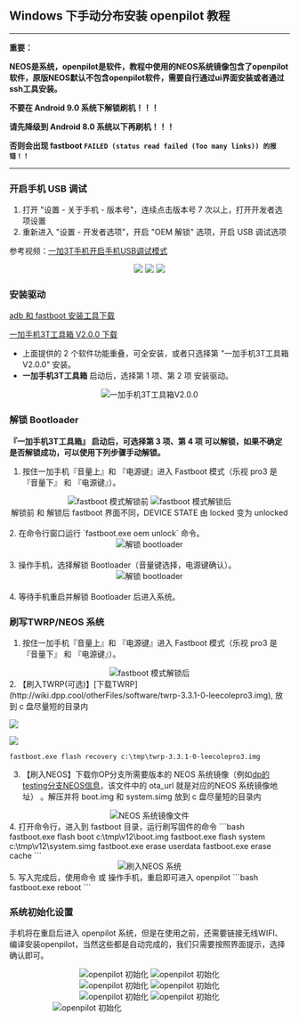 ## Windows 下手动分布安装 openpilot 教程

-------
**重要：**

**NEOS是系统，openpilot是软件，教程中使用的NEOS系统镜像包含了openpilot软件，原版NEOS默认不包含openpilot软件，需要自行通过ui界面安装或者通过ssh工具安装。**

**不要在 Android 9.0 系统下解锁刷机！！！**

**请先降级到 Android 8.0 系统以下再刷机！！！**

**否则会出现 fastboot `FAILED (status read failed (Too many links)) 的报错！！`**

-------

### 开启手机 USB 调试

1. 打开 "设置 - 关于手机 - 版本号"，连续点击版本号 7 次以上，打开开发者选项设置
2. 重新进入 "设置 - 开发者选项"，开启 "OEM 解锁" 选项，开启 USB 调试选项  

参考视频：[一加3T手机开启手机USB调试模式](https://www.bilibili.com/video/av76104673/)

<center>
<img src="../files/enable_usb_debug_1.png" class="max-h-300" />
<img src="../files/enable_usb_debug_2.png" class="max-h-300" />
<img src="../files/enable_usb_debug_3.png" class="max-h-300" />
</center>

### 安装驱动

[adb 和 fastboot 安装工具下载](http://d.sdut.me/adb/)

[一加手机3T工具箱 V2.0.0 下载](http://d.sdut.me/%E4%B8%80%E5%8A%A0%E6%89%8B%E6%9C%BA3T%E5%B7%A5%E5%85%B7%E7%AE%B1V2.0.0/)
- 上面提供的 2 个软件功能重叠，可全安装，或者只选择第 "一加手机3T工具箱V2.0.0" 安装。
- **一加手机3T工具箱** 启动后，选择第 1 项、第 2 项 安装驱动。

<center>
<img src="../files/oneplus_tools.png" alt="一加手机3T工具箱V2.0.0" class="max-h-500" />
</center>


### 解锁 Bootloader

**『一加手机3T工具箱』 启动后，可选择第 3 项、第 4 项 可以解锁，如果不确定是否解锁成功，可以使用下列步骤手动解锁。**


1. 按住一加手机『音量上』和 『电源键』进入 Fastboot 模式（乐视 pro3 是 『音量下』 和 『电源键』）。
<center>
<img src="../files/fastboot_mode_lock.jpg" alt="fastboot 模式解锁前" class="max-h-400" />
<img src="../files/fastboot_mode_unlock.jpg" alt="fastboot 模式解锁后" class="max-h-400" />
</center>
<center>解锁前 和 解锁后 fastboot 界面不同，DEVICE STATE 由 locked 变为 unlocked</center>
<br/>
2. 在命令行窗口运行 `fastboot.exe oem unlock` 命令。
<center>
<img src="../files/fastboot_oem_unlock.png" alt="解锁 bootloader" class="max-h-200" />
</center>
<br/>
3. 操作手机，选择解锁 Bootloader（音量键选择，电源键确认）。
<center>
<img src="../files/bootloader_unlock_select.jpg" alt="解锁 bootloader" class="max-h-300">
</center>
<br/>
4. 等待手机重启并解锁 Bootloader 后进入系统。


### 刷写TWRP/NEOS 系统

1. 按住一加手机『音量上』和 『电源键』进入 Fastboot 模式（乐视 pro3 是 『音量下』 和 『电源键』）。
<center>
<img src="../files/fastboot_mode_unlock.jpg" alt="fastboot 模式解锁后" class="max-h-400" />
</center>
2. 【刷入TWRP(可选)】[下载TWRP](http://wiki.dpp.cool/otherFiles/software/twrp-3.3.1-0-leecolepro3.img), 放到 c 盘尽量短的目录内

   ![](../files/about_twrp//20201221210412.png)

   ![](../files/about_twrp/20201221210436.png)

   `fastboot.exe flash recovery c:\tmp\twrp-3.3.1-0-leecolepro3.img`

3. 【刷入NEOS】下载你OP分支所需要版本的 NEOS 系统镜像（例如[dp的testing分支NEOS信息](https://github.com/dragonpilot-community/dragonpilot/blob/testing/installer/updater/update.json)，该文件中的 ota_url 就是对应的NEOS 系统镜像地址）  。解压并将 boot.img 和 system.simg 放到 c 盘尽量短的目录内
<center>
<img src="../files/neos_files.png" alt="NEOS 系统镜像文件" class="max-h-300" />
</center>
4. 打开命令行，进入到 fastboot 目录，运行刷写固件的命令
```bash
fastboot.exe flash boot c:\tmp\v12\boot.img
fastboot.exe flash system c:\tmp\v12\system.simg
fastboot.exe erase userdata
fastboot.exe erase cache
```
<center>
<img src="../files/flash_neos.png" alt="刷入NEOS 系统" class="max-h-600" />
</center>
5. 写入完成后，使用命令 或 操作手机，重启即可进入 openpilot 
```bash
fastboot.exe reboot
```

### 系统初始化设置

手机将在重启后进入 openpilot 系统，但是在使用之前，还需要链接无线WIFI、编译安装openpilot，当然这些都是自动完成的，我们只需要按照界面提示，选择确认即可。

<center>
<img src="../files/openpilot_init_1.jpg" alt="openpilot 初始化" class="max-h-100" />
<img src="../files/openpilot_init_2.jpg" alt="openpilot 初始化" class="max-h-100" />
</center>

<center>
<img src="../files/openpilot_init_3.jpg" alt="openpilot 初始化" class="max-h-100" />
<img src="../files/openpilot_init_4.jpg" alt="openpilot 初始化" class="max-h-100" />
</center>

<center>
<img src="../files/openpilot_init_5.jpg" alt="openpilot 初始化" class="max-h-100" />
<img src="../files/openpilot_init_6.jpg" alt="openpilot 初始化" class="max-h-100" />
</center>

<center>
<img src="../files/openpilot_init_7.jpg" alt="openpilot 初始化" class="max-h-100" />
<div style="width:220px;height:10px;display:inline-block;"></div>
</center>
